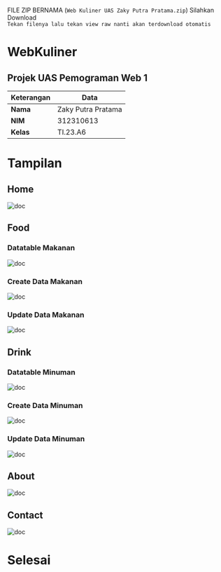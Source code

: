 FILE ZIP BERNAMA (`Web Kuliner UAS Zaky Putra Pratama.zip`) Silahkan Download<br>
`Tekan filenya lalu tekan view raw nanti akan terdownload otomatis`
# WebKuliner
## Projek UAS Pemograman Web 1
| Keterangan | Data                |
| ---------- | ------------------- |
| **Nama**   | Zaky Putra Pratama |
| **NIM**    | 312310613           |
| **Kelas**  | TI.23.A6            |
# Tampilan
## Home
![doc](doc/1.png)
## Food
### Datatable Makanan
![doc](doc/2.png)
### Create Data Makanan
![doc](doc/3.png)
### Update Data Makanan
![doc](doc/4.png)
## Drink
### Datatable Minuman
![doc](doc/5.png)
### Create Data Minuman
![doc](doc/6.png)
### Update Data Minuman
![doc](doc/7.png)
## About
![doc](doc/8.png)
## Contact
![doc](doc/9.png)
# Selesai
